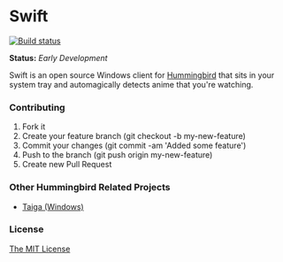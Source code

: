 # Swift

[![Build status](https://ci.appveyor.com/api/projects/status/1y7suacy1wo18m9i)](https://ci.appveyor.com/project/vevix/swift)

**Status:** *Early Development*

Swift is an open source Windows client for [Hummingbird](http://hummingbird.me) that
sits in your system tray and automagically detects anime that you're watching.

### Contributing

1. Fork it
2. Create your feature branch (git checkout -b my-new-feature)
3. Commit your changes (git commit -am 'Added some feature')
4. Push to the branch (git push origin my-new-feature)
5. Create new Pull Request

### Other Hummingbird Related Projects

* [Taiga (Windows)](https://github.com/erengy/taiga)

### License

[The MIT License](https://github.com/vevix/Swift/blob/master/LICENSE.md)
